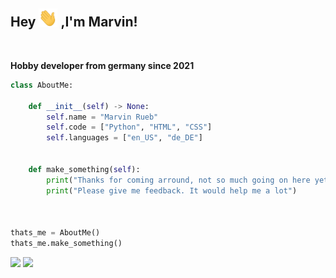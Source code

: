 ## Hey <img src="assets/Hi.gif" width="30"> ,I'm Marvin!

<br/>

**Hobby developer from germany since 2021**



```py
class AboutMe:

    def __init__(self) -> None:
        self.name = "Marvin Rueb"
        self.code = ["Python", "HTML", "CSS"]
        self.languages = ["en_US", "de_DE"]


    def make_something(self):
        print("Thanks for coming arround, not so much going on here yet!")
        print("Please give me feedback. It would help me a lot")



thats_me = AboutMe()
thats_me.make_something()
```


<a href="https://github.com/marvrb" style="text-decoration: None;"><img src="https://img.shields.io/badge/Editor-Visual%20studio%20code-%23007ACC?style=for-the-badge&logo=visualstudiocode" width="200">
<a/> <a href="https://github.com/marvrb" style="text-decoration: None;"><img src="https://img.shields.io/badge/Main%20Language-Python-3776AB?style=for-the-badge&logo=python" width="173"><a/>
